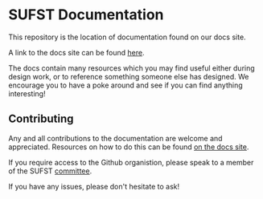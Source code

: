 # SUFST Documentation

This repository is the location of documentation found on our docs site.

A link to the docs site can be found [here](https://docs.sufst.co.uk/).

The docs contain many resources which you may find useful either during design 
work, or to reference something someone else has designed. We encourage you to 
have a poke around and see if you can find anything interesting!

## Contributing

Any and all contributions to the documentation are welcome and appreciated. 
Resources on how to do this can be found [on the docs 
site](https://docs.sufst.co.uk/en/latest/documentation/).

If you require access to the Github organistion, please speak to a member of the SUFST [committee](https://sufst.co.uk/team/).

If you have any issues, please don't hesitate to ask!
